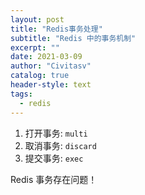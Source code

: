 ```yaml
---
layout: post
title: "Redis事务处理"
subtitle: "Redis 中的事务机制"
excerpt: ""
date: 2021-03-09
author: "Civitasv"
catalog: true
header-style: text
tags:
  - redis
---
```


1. 打开事务: `multi`
2. 取消事务: `discard`
3. 提交事务: `exec`

Redis 事务存在问题！
